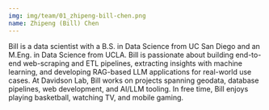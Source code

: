 ```yaml
---
img: img/team/01_zhipeng-bill-chen.png
name: Zhipeng (Bill) Chen
---
```


Bill is a data scientist with a B.S. in Data Science from UC San Diego and an M.Eng. in Data Science from UCLA. Bill is passionate about building end-to-end web-scraping and ETL pipelines, extracting insights with machine learning, and developing RAG-based LLM applications for real-world use cases. At Davidson Lab, Bill works on projects spanning geodata, database pipelines, web development, and AI/LLM tooling. In free time, Bill enjoys playing basketball, watching TV, and mobile gaming.


